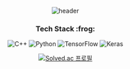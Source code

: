 <div align="center">

![header](https://capsule-render.vercel.app/api?type=waving&color=timeGradient&height=300&section=header&text=MongsangGa&fontSize=90&fontAlign=65)
  
<h3>Tech Stack :frog:</h3>
  
![C++](https://img.shields.io/badge/C++-%2300599C.svg?style=for-the-badge&logo=c%2B%2B&logoColor=white)
![Python](https://img.shields.io/badge/python-3670A0?style=for-the-badge&logo=python&logoColor=ffdd54)
![TensorFlow](https://img.shields.io/badge/TensorFlow-%23FF6F00.svg?style=for-the-badge&logo=TensorFlow&logoColor=white)
![Keras](https://img.shields.io/badge/Keras-%23D00000.svg?style=for-the-badge&logo=Keras&logoColor=white)

[![Solved.ac 프로필](http://mazassumnida.wtf/api/v2/generate_badge?boj=wjdcldn1024)](https://solved.ac/wjdcldn1024)

</div>
